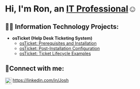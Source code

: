 
<h1>Hi, I'm Ron, an <a href="https://linkedin.com/in/ronjackson1958">IT Professional</a>☺</h1>

<h2>👨‍💻 Information Technology Projects:</h2>

- <b>osTicket (Help Desk Ticketing System)</b>
  - [osTicket: Prerequisites and Installation](https://github.com/RonaldEJackson/osticket-prereqs)
  - [osTicket: Post-Installation Configuration](https://github.com/RonaldEJackson/post-install-config)
  - [osTicket: Ticket Lifecycle Examples](https://github.com/RonaldEJackson/ticket-lifecycle)


<h2>🤳Connect with me:</h2>

[<img align="left" alt="Josh | LinkedIn" width="22px" src="https://cdn.jsdelivr.net/npm/simple-icons@v3/icons/linkedin.svg" />][linkedin]



[linkedin]: [https://linkedin.com/in/ron-jackson](https://www.linkedin.com/feed/?trk=homepage-basic_sign-in-submit)https://www.linkedin.com/feed/?trk=homepage-basic_sign-in-submit
https://linkedin.com/in/Josh
